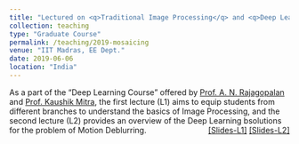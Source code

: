 ```yaml
---
title: "Lectured on <q>Traditional Image Processing</q> and <q>Deep Learning based Motion Deblurring</q>"
collection: teaching
type: "Graduate Course"
permalink: /teaching/2019-mosaicing
venue: "IIT Madras, EE Dept."
date: 2019-06-06
location: "India"
---
```

<p style="text-align:left;">
   As a part of the <q>Deep Learning Course</q> offered by <a href="http://www.ee.iitm.ac.in/~raju/">Prof. A. N. Rajagopalan</a> and <a href="http://www.ee.iitm.ac.in/kmitra/">Prof. Kaushik Mitra</a>, the first lecture (L1) aims to equip students from different branches to understand the basics of Image Processing, and the second lecture (L2) provides an overview of the Deep Learning bsolutions for the problem of Motion Deblurring. 
    <span style="float:right;">
         <a href="https://drive.google.com/open?id=1L0cId_b_JZT6CgaS7vWl_lfUWlesORTF">&#91;Slides-L1&#93;</a>  <a href="https://drive.google.com/open?id=1IuFjeAwcEwRWaW-ZbUT--2CuOFXKaPVF">&#91;Slides-L2&#93;</a> 
    </span>
</p>


